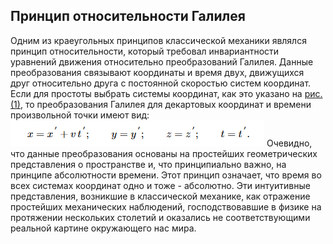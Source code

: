 ## Принцип относительности Галилея

Одним из краеугольных принципов классической механики являлся принцип относительности, который требовал инвариантности уравнений движения относительно преобразований Галилея. Данные преобразования связывают координаты и время двух, движущихся друг относительно друга с постоянной
скоростью систем координат. Если для простоты выбрать системы координат, как это указано на [рис. (1)](img/Pasted%20image%2020240411113621.png), то преобразования Галилея для декартовых координат и времени произвольной точки имеют вид:
         ![](img/Pasted%20image%2020240411115045.png)
Очевидно, что данные преобразования основаны на простейших геометрических представления о пространстве и, что принципиально важно, на принципе абсолютности времени. Этот принцип означает, что время во всех системах координат одно и тоже - абсолютно. Эти интуитивные представления, возникшие в классической механике, как отражение простейших механических наблюдений, господствовавшие в физике на протяжении нескольких столетий и оказались не соответствующими реальной картине окружающего нас мира.